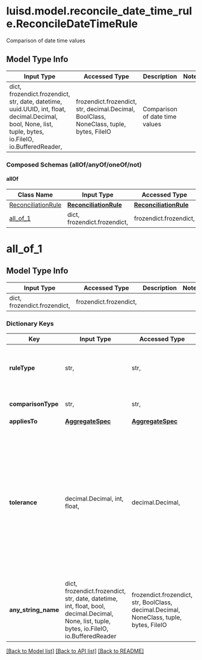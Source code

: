 # luisd.model.reconcile_date_time_rule.ReconcileDateTimeRule

Comparison of date time values

## Model Type Info
Input Type | Accessed Type | Description | Notes
------------ | ------------- | ------------- | -------------
dict, frozendict.frozendict, str, date, datetime, uuid.UUID, int, float, decimal.Decimal, bool, None, list, tuple, bytes, io.FileIO, io.BufferedReader,  | frozendict.frozendict, str, decimal.Decimal, BoolClass, NoneClass, tuple, bytes, FileIO | Comparison of date time values | 

### Composed Schemas (allOf/anyOf/oneOf/not)
#### allOf
Class Name | Input Type | Accessed Type | Description | Notes
------------- | ------------- | ------------- | ------------- | -------------
[ReconciliationRule](ReconciliationRule.md) | [**ReconciliationRule**](ReconciliationRule.md) | [**ReconciliationRule**](ReconciliationRule.md) |  | 
[all_of_1](#all_of_1) | dict, frozendict.frozendict,  | frozendict.frozendict,  |  | 

# all_of_1

## Model Type Info
Input Type | Accessed Type | Description | Notes
------------ | ------------- | ------------- | -------------
dict, frozendict.frozendict,  | frozendict.frozendict,  |  | 

### Dictionary Keys
Key | Input Type | Accessed Type | Description | Notes
------------ | ------------- | ------------- | ------------- | -------------
**ruleType** | str,  | str,  | The available values are: ReconcileNumericRule, ReconcileDateTimeRule, ReconcileStringRule, ReconcileExact | must be one of ["ReconcileNumericRule", "ReconcileDateTimeRule", "ReconcileStringRule", "ReconcileExact", ] 
**comparisonType** | str,  | str,  | The available values are: Exact, AbsoluteDifference | must be one of ["Exact", "AbsoluteDifference", ] 
**appliesTo** | [**AggregateSpec**](AggregateSpec.md) | [**AggregateSpec**](AggregateSpec.md) |  | 
**tolerance** | decimal.Decimal, int, float,  | decimal.Decimal,  | For a numeric type only (i.e. decimal, integer, date or datetime offset possibly controversially), this is the quantity used in the comparison.  The units of the tolerance must be set appropriately for the item being compared.  For a number such as a currency or amount that will be a simple quantity, for a DateTime or DateTimeOffset it should be days. If fewer than a single day then this should be  passed as a fraction. | [optional] value must be a 64 bit float
**any_string_name** | dict, frozendict.frozendict, str, date, datetime, int, float, bool, decimal.Decimal, None, list, tuple, bytes, io.FileIO, io.BufferedReader | frozendict.frozendict, str, BoolClass, decimal.Decimal, NoneClass, tuple, bytes, FileIO | any string name can be used but the value must be the correct type | [optional]

[[Back to Model list]](../../README.md#documentation-for-models) [[Back to API list]](../../README.md#documentation-for-api-endpoints) [[Back to README]](../../README.md)

